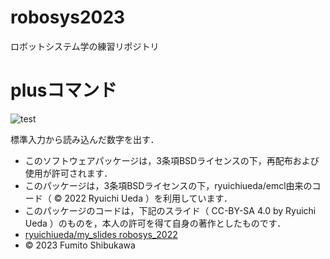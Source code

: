 # robosys2023
ロボットシステム学の練習リポジトリ

# plusコマンド

![test](https://github.com/fumitoshibukawa/robosys2023/actions/workflows/test.yml/badge.svg)

標準入力から読み込んだ数字を出す．

* このソフトウェアパッケージは，3条項BSDライセンスの下，再配布および使用が許可されます．
* このパッケージは，3条項BSDライセンスの下，ryuichiueda/emcl由来のコード（ © 2022 Ryuichi Ueda ）を利用しています．
* このパッケージのコードは，下記のスライド（ CC-BY-SA 4.0 by Ryuichi Ueda ）のものを，本人の許可を得て自身の著作としたものです．
* [ryuichiueda/my_slides robosys_2022](https://github.com/ryuichiueda/my_slides/tree/master/robosys_2022)
* © 2023 Fumito Shibukawa 
